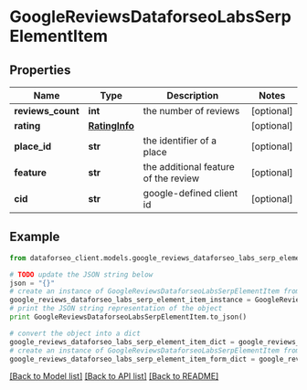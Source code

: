 # GoogleReviewsDataforseoLabsSerpElementItem


## Properties

Name | Type | Description | Notes
------------ | ------------- | ------------- | -------------
**reviews_count** | **int** | the number of reviews | [optional] 
**rating** | [**RatingInfo**](RatingInfo.md) |  | [optional] 
**place_id** | **str** | the identifier of a place | [optional] 
**feature** | **str** | the additional feature of the review | [optional] 
**cid** | **str** | google-defined client id | [optional] 

## Example

```python
from dataforseo_client.models.google_reviews_dataforseo_labs_serp_element_item import GoogleReviewsDataforseoLabsSerpElementItem

# TODO update the JSON string below
json = "{}"
# create an instance of GoogleReviewsDataforseoLabsSerpElementItem from a JSON string
google_reviews_dataforseo_labs_serp_element_item_instance = GoogleReviewsDataforseoLabsSerpElementItem.from_json(json)
# print the JSON string representation of the object
print GoogleReviewsDataforseoLabsSerpElementItem.to_json()

# convert the object into a dict
google_reviews_dataforseo_labs_serp_element_item_dict = google_reviews_dataforseo_labs_serp_element_item_instance.to_dict()
# create an instance of GoogleReviewsDataforseoLabsSerpElementItem from a dict
google_reviews_dataforseo_labs_serp_element_item_form_dict = google_reviews_dataforseo_labs_serp_element_item.from_dict(google_reviews_dataforseo_labs_serp_element_item_dict)
```
[[Back to Model list]](../README.md#documentation-for-models) [[Back to API list]](../README.md#documentation-for-api-endpoints) [[Back to README]](../README.md)


